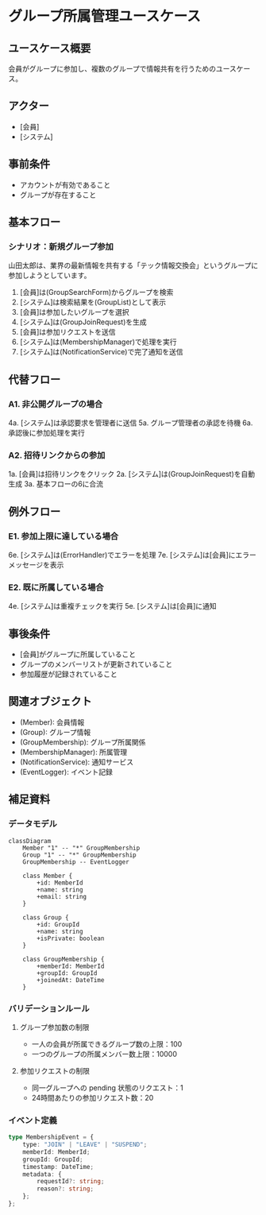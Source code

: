 # グループ所属管理ユースケース

## ユースケース概要

会員がグループに参加し、複数のグループで情報共有を行うためのユースケース。

## アクター

- [会員]
- [システム]

## 事前条件

- アカウントが有効であること
- グループが存在すること

## 基本フロー

### シナリオ：新規グループ参加

山田太郎は、業界の最新情報を共有する「テック情報交換会」というグループに参加しようとしています。

1. [会員]は(GroupSearchForm)からグループを検索
2. [システム]は検索結果を(GroupList)として表示
3. [会員]は参加したいグループを選択
4. [システム]は(GroupJoinRequest)を生成
5. [会員]は参加リクエストを送信
6. [システム]は(MembershipManager)で処理を実行
7. [システム]は(NotificationService)で完了通知を送信

## 代替フロー

### A1. 非公開グループの場合

4a. [システム]は承認要求を管理者に送信
5a. グループ管理者の承認を待機
6a. 承認後に参加処理を実行

### A2. 招待リンクからの参加

1a. [会員]は招待リンクをクリック
2a. [システム]は(GroupJoinRequest)を自動生成
3a. 基本フローの6に合流

## 例外フロー

### E1. 参加上限に達している場合

6e. [システム]は(ErrorHandler)でエラーを処理
7e. [システム]は[会員]にエラーメッセージを表示

### E2. 既に所属している場合

4e. [システム]は重複チェックを実行
5e. [システム]は[会員]に通知

## 事後条件

- [会員]がグループに所属していること
- グループのメンバーリストが更新されていること
- 参加履歴が記録されていること

## 関連オブジェクト

- (Member): 会員情報
- (Group): グループ情報
- (GroupMembership): グループ所属関係
- (MembershipManager): 所属管理
- (NotificationService): 通知サービス
- (EventLogger): イベント記録

## 補足資料

### データモデル

```mermaid
classDiagram
    Member "1" -- "*" GroupMembership
    Group "1" -- "*" GroupMembership
    GroupMembership -- EventLogger
    
    class Member {
        +id: MemberId
        +name: string
        +email: string
    }
    
    class Group {
        +id: GroupId
        +name: string
        +isPrivate: boolean
    }
    
    class GroupMembership {
        +memberId: MemberId
        +groupId: GroupId
        +joinedAt: DateTime
    }
```

### バリデーションルール

1. グループ参加数の制限
   - 一人の会員が所属できるグループ数の上限：100
   - 一つのグループの所属メンバー数上限：10000

2. 参加リクエストの制限
   - 同一グループへの pending 状態のリクエスト：1
   - 24時間あたりの参加リクエスト数：20

### イベント定義

```typescript
type MembershipEvent = {
    type: "JOIN" | "LEAVE" | "SUSPEND";
    memberId: MemberId;
    groupId: GroupId;
    timestamp: DateTime;
    metadata: {
        requestId?: string;
        reason?: string;
    };
};